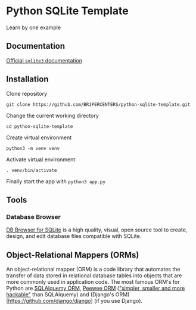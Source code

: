 # Python SQLite Template

Learn by one example

## Documentation

[Official `sqlite3` documentation](https://docs.python.org/3/library/sqlite3.html)

## Installation

Clone repository

`git clone https://github.com/BR1PERCENTERS/python-sqlite-template.git`

Change the current working directory

`cd python-sqlite-template`

Create virtual environment

`python3 -m venv venv`

Activate virtual environment

`. venv/bin/activate`

Finally start the app with `python3 app.py`

## Tools

### Database Browser

[DB Browser for SQLite](https://github.com/sqlitebrowser/sqlitebrowser) is a high quality, visual, open source tool to create, design, and edit database files compatible with SQLite.

## Object-Relational Mappers (ORMs)

An object-relational mapper (ORM) is a code library that automates the transfer of data stored in relational database tables into objects that are more commonly used in application code. The most famous ORM's for Python are [SQLAlquemy ORM](https://github.com/sqlalchemy/sqlalchemy), [Peewee ORM](https://github.com/coleifer/peewee) (["simpler, smaller and more hackable"](https://charlesleifer.com/blog/peewee-a-lightweight-python-orm---original-post/) than SQLAlquemy) and (Django's ORM)[https://github.com/django/django] (if you use Django).
